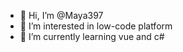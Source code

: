- 👋 Hi, I’m @Maya397
- 👀 I’m interested in low-code platform
- 🌱 I’m currently learning vue and c#

<!---
Maya397/Maya397 is a ✨ special ✨ repository because its `README.md` (this file) appears on your GitHub profile.
You can click the Preview link to take a look at your changes.
--->
